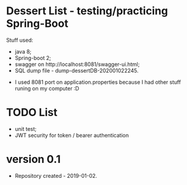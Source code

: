 # Dessert List - testing/practicing Spring-Boot

Stuff used:
- java 8;
- Spring-boot 2;
- swagger on http://localhost:8081/swagger-ui.html;
- SQL dump file - dump-dessertDB-202001022245.

* I used 8081 port on application.properties because I had other stuff runing on my computer :D

# TODO List
- unit test;
- JWT security for token / bearer authentication

# version 0.1
- Repository created - 2019-01-02.


